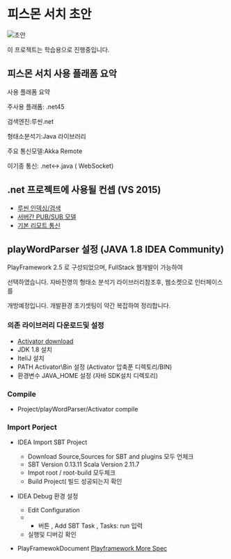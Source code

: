 # 피스몬 서치 초안

![초안](http://psmon.x-y.net/doc/img/basiccomponent.PNG)

이 프로젝트는 학습용으로 진행중입니다.

## 피스몬 서치 사용 플래폼 요악

사용 플래폼 요약

주사용 플래폼: .net45

검색엔진:루씬.net

형태소분석기:Java 라이브러리

주요 통신모델:Akka Remote

이기종 통신: .net<->.java ( WebSocket)

## .net 프로젝트에 사용될 컨셉 (VS 2015)

* [루씬 인덱싱/검색](https://github.com/psmon/psmonSearch/wiki/%EB%A3%A8%EC%94%AC-%ED%85%8C%EC%8A%A4%ED%8A%B8)
* [서버간 PUB/SUB 모델](https://github.com/psmon/TopicEventBus)
* [기본 리모트 통신](https://github.com/psmon/AkkaNetTest)


## playWordParser 설정 (JAVA 1.8 IDEA Community)

PlayFramework 2.5 로 구성되었으며,  FullStack 웹개발이 가능하여

선택하였습니다. 자바진영의 형태소 분석기 라이브러리참조후, 웹소켓으로 인터페이스를

개방예정입니다. 개발환경 초기셋팅이 약간 복잡하여 정리합니다.  


### 의존 라이브러리 다운로드및 설정

* [Activator download](https://downloads.typesafe.com/typesafe-activator/1.3.12/typesafe-activator-1.3.12.zip)
* JDK 1.8 설치
* IteliJ 설치
* PATH Activator\Bin  설정 (Activator 압축푼 디렉토리/BIN)
* 환경변수 JAVA_HOME 설정 (자바 SDK설치 디렉토리) 

### Compile
* Project/playWordParser/Activator compile

### Import Porject
* IDEA Import SBT Project
  - Download Source,Sources for SBT and plugins 모두 언체크
  - SBT Version 0.13.11  Scala Version 2.11.7
  - Impot root / root-build 모두체크
  - Build Project( 빌드 성공되는지 확인
* IDEA Debug 환경 설정
   - Edit Configuration
   - + 버튼 , Add SBT Task , Tasks: run 입력
   - 실행및 디버깅 확인

* PlayFramewokDocument
    [Playframework More Spec](https://www.playframework.com/documentation/2.5.x/Tutorials)




